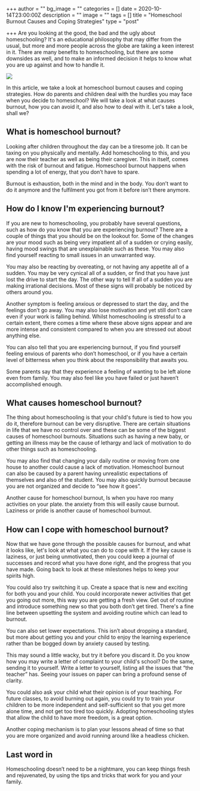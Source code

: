 +++
author = ""
bg_image = ""
categories = []
date = 2020-10-14T23:00:00Z
description = ""
image = ""
tags = []
title = "Homeschool Burnout Causes and Coping Strategies"
type = "post"

+++
Are you looking at the good, the bad and the ugly about homeschooling? It's an educational philosophy that may differ from the usual, but more and more people across the globe are taking a keen interest in it. There are many benefits to homeschooling, but there are some downsides as well, and to make an informed decision it helps to know what you are up against and how to handle it.

![](/images/woman-1733891_640.jpg)

In this article, we take a look at homeschool burnout causes and coping strategies. How do parents and children deal with the hurdles you may face when you decide to homeschool? We will take a look at what causes burnout, how you can avoid it, and also how to deal with it. Let's take a look, shall we?

## What is homeschool burnout?

Looking after children throughout the day can be a tiresome job. It can be taxing on you physically and mentally. Add homeschooling to this, and you are now their teacher as well as being their caregiver. This in itself, comes with the risk of burnout and fatigue. Homeschool burnout happens when spending a lot of energy, that you don’t have to spare.

Burnout is exhaustion, both in the mind and in the body. You don’t want to do it anymore and the fulfilment you got from it before isn’t there anymore.

## How do I know I'm experiencing burnout?

If you are new to homeschooling, you probably have several questions, such as how do you know that you are experiencing burnout? There are a couple of things that you should be on the lookout for. Some of the changes are your mood such as being very impatient all of a sudden or crying easily, having mood swings that are unexplainable such as these. You may also find yourself reacting to small issues in an unwarranted way.

You may also be reacting by overeating, or not having any appetite all of a sudden. You may be very cynical all of a sudden, or find that you have just lost the drive to start the day. The other way to tell If all of a sudden you are making irrational decisions. Most of these signs will probably be noticed by others around you.

Another symptom is feeling anxious or depressed to start the day, and the feelings don’t go away. You may also lose motivation and yet still don’t care even if your work is falling behind. Whilst homeschooling is stressful to a certain extent, there comes a time where these above signs appear and are more intense and consistent compared to when you are stressed out about anything else.

You can also tell that you are experiencing burnout, if you find yourself feeling envious of parents who don’t homeschool, or if you have a certain level of bitterness when you think about the responsibility that awaits you.

Some parents say that they experience a feeling of wanting to be left alone even from family. You may also feel like you have failed or just haven’t accomplished enough.

## What causes homeschool burnout?

The thing about homeschooling is that your child's future is tied to how you do it, therefore burnout can be very disruptive. There are certain situations in life that we have no control over and these can be some of the biggest causes of homeschool burnouts. Situations such as having a new baby, or getting an illness may be the cause of lethargy and lack of motivation to do other things such as homeschooling.

You may also find that changing your daily routine or moving from one house to another could cause a lack of motivation. Homeschool burnout can also be caused by a parent having unrealistic expectations of themselves and also of the student. You may also quickly burnout because you are not organized and decide to “see how it goes”.

Another cause for homeschool burnout, Is when you have roo many activities on your plate. the anxiety from this will easily cause burnout. Laziness or pride is another cause of homeschool burnout.

## How can I cope with homeschool burnout?

Now that we have gone through the possible causes for burnout, and what it looks like, let's look at what you can do to cope with it. If the key cause is laziness, or just being unmotivated, then you could keep a journal of successes and record what you have done right, and the progress that you have made. Going back to look at these milestones helps to keep your spirits high.

You could also try switching it up. Create a space that is new and exciting for both you and your child. You could incorporate newer activities that get you going out more, this way you are getting a fresh view. Get out of routine and introduce something new so that you both don’t get tired. There's a fine line between upsetting the system and avoiding routine which can lead to burnout.

You can also set lower expectations. This isn’t about dropping a standard, but more about getting you and your child to enjoy the learning experience rather than be bogged down by anxiety caused by testing.

This may sound a little wacky, but try it before you discard it. Do you know how you may write a letter of complaint to your child's school? Do the same, sending it to yourself. Write a letter to yourself, listing all the issues that “the teacher” has. Seeing your issues on paper can bring a profound sense of clarity.

You could also ask your child what their opinion is of your teaching. For future classes, to avoid burning out again, you could try to train your children to be more independent and self-sufficient so that you get more alone time, and not get too tired too quickly. Adopting homeschooling styles that allow the child to have more freedom, is a great option.

Another coping mechanism is to plan your lessons ahead of time so that you are more organized and avoid running around like a headless chicken.

## Last word in

Homeschooling doesn’t need to be a nightmare, you can keep things fresh and rejuvenated, by using the tips and tricks that work for you and your family.